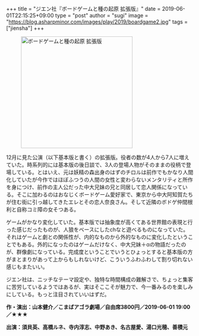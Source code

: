 +++
title = "ジエン社『ボードゲームと種の起原 拡張版』"
date = 2019-06-01T22:15:25+09:00
type = "post"
author = "sugi"
image = "https://blog.asharpminor.com/images/play/2019/boardgame2.jpg"
tags = ["jiensha"]
+++
<figure class="alignleft"><img src="/images/play/2019/boardgame2.jpg" alt="ボードゲームと種の起原 拡張版" style="width: 300px !important;"></figure>

12月に見た公演（以下基本版と書く）の拡張版。役者の数が4人から7人に増えていた。時系列的には基本版の後日談で、3人の登場人物がそのままの役柄で登場している。とはいえ、元は妖精の森出身のはずのチロルは前作でもかなり人間化していたが今作ではほぼふつうの人間の女性と変わらないメンタリティと所作を身につけ、前作の主人公だった中大兄妹の兄と同居して恋人関係になっている。そこに加わるのはおなじくボードゲーム愛好家で、東京から中大阿知賀たちが住む街に引っ越してきたエレとその恋人奈良さん。そして近隣のボドゲ仲間根利と自称コミ障の女そつある。

ゲームがかなり変化していた。基本版では抽象度が高くてある世界館の表現と行った感じだったものが、人狼をベースにしたchなと遊べるものになっていた。それはゲームと劇との関係性が、内的なものから外的なものに変化したということでもある。外的になったのはゲームだけなく、中大兄妹＋αの物語だったのが、群像劇になっている。完成度ということでいうとひょっとすると基本版の方がまとまりがあって上からもしれないけど、こういうふわふわして割り切れない感じもまたいい。

ジエン社は、ニッチなテーマ設定や、独特な時間構成の難解さで、ちょっと集客に苦労しているようではあるが、実はそここそが魅力で、今一番みるのを楽しみにしている。もっと注目されていいはずだ。

**作・演出：山本健介／こまばアゴラ劇場／自由席3800円／2019-06-01 19:00／★★★**

**出演：須貝英、高橋ルネ、寺内淳志、中野あき、名古屋愛、湯口光穂、善積元**
